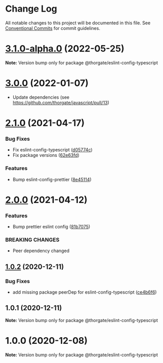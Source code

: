 # Change Log

All notable changes to this project will be documented in this file.
See [Conventional Commits](https://conventionalcommits.org) for commit guidelines.

# [3.1.0-alpha.0](https://github.com/thorgate/javascript/compare/@thorgate/eslint-config-typescript@3.0.0...@thorgate/eslint-config-typescript@3.1.0-alpha.0) (2022-05-25)

**Note:** Version bump only for package @thorgate/eslint-config-typescript





# [3.0.0](https://github.com/thorgate/javascript/compare/@thorgate/eslint-config-typescript@2.1.0...@thorgate/eslint-config-typescript@3.0.0) (2022-01-07)

* Update dependencies (see https://github.com/thorgate/javascript/pull/13)



# [2.1.0](https://github.com/thorgate/javascript/compare/@thorgate/eslint-config-typescript@2.0.0...@thorgate/eslint-config-typescript@2.1.0) (2021-04-17)


### Bug Fixes

* Fix eslint-config-typescript ([d05774c](https://github.com/thorgate/javascript/commit/d05774c0a70bc96ae3cffc93c5a7a58728610234))
* Fix package versions ([62e63fd](https://github.com/thorgate/javascript/commit/62e63fdbb1c056d5d049fcee0e07bcd84296f8e4))


### Features

* Bump eslint-config-prettier ([8e45114](https://github.com/thorgate/javascript/commit/8e45114a76cfb35d9d951d054978cb1bddca303e))





# [2.0.0](https://github.com/thorgate/javascript/compare/@thorgate/eslint-config-typescript@1.0.2...@thorgate/eslint-config-typescript@2.0.0) (2021-04-12)


### Features

* Bump prettier eslint config ([81b7075](https://github.com/thorgate/javascript/commit/81b7075ac302fd092fbba01ded38c08c9ae90485))


### BREAKING CHANGES

* Peer dependency changed





## [1.0.2](https://github.com/thorgate/javascript/compare/@thorgate/eslint-config-typescript@1.0.1...@thorgate/eslint-config-typescript@1.0.2) (2020-12-11)


### Bug Fixes

* add missing package peerDep for eslint-config-typescript ([ce4b6f6](https://github.com/thorgate/javascript/commit/ce4b6f6f8f85d58f806674996fc5b9b518d688fa))





## 1.0.1 (2020-12-11)

**Note:** Version bump only for package @thorgate/eslint-config-typescript





# 1.0.0 (2020-12-08)

**Note:** Version bump only for package @thorgate/eslint-config-typescript
